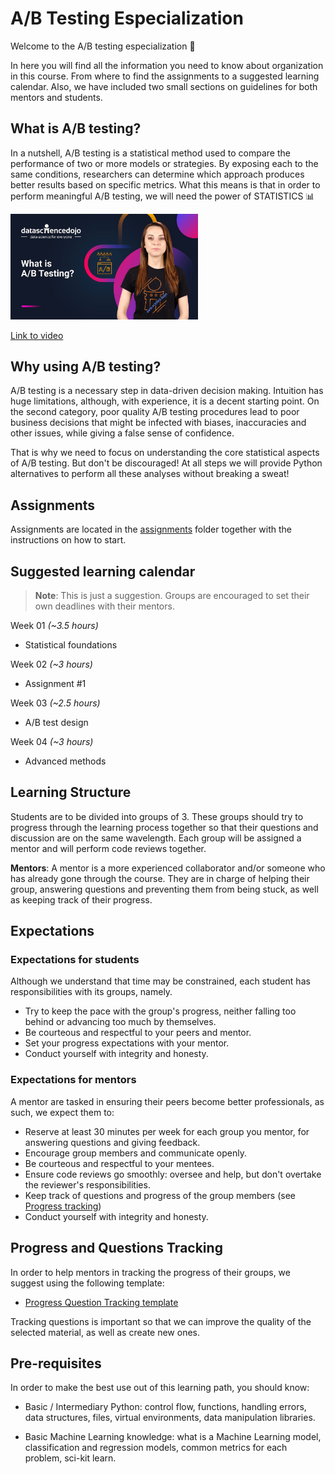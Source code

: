 # A/B Testing Especialization

Welcome to the A/B testing especialization 🎉

In here you will find all the information you need to know about organization in this course. From where to find the assignments to a suggested learning calendar. Also, we have included two small sections on guidelines for both mentors and students.

## What is A/B testing?

In a nutshell, A/B testing is a statistical method used to compare the performance of two or more models or strategies. By exposing each to the same conditions, researchers can determine which approach produces better results based on specific metrics. What this means is that in order to perform meaningful A/B testing, we will need the power of STATISTICS 📊


<img src="images/zFMgpxG-chMhd.jpg" alt="" width="300" height="auto">

[Link to video](https://www.youtube.com/watch?v=zFMgpxG-chM)


## Why using A/B testing?

A/B testing is a necessary step in data-driven decision making. Intuition has huge limitations, although, with experience, it is a decent starting point. On the second category, poor quality A/B testing procedures lead to poor business decisions that might be infected with biases, inaccuracies and other issues, while giving a false sense of confidence. 

That is why we need to focus on understanding the core statistical aspects of A/B testing. But don't be discouraged! At all steps we will provide Python alternatives to perform all these analyses without breaking a sweat! 

## Assignments

Assignments are located in the [assignments](/assignments/) folder together with the instructions on how to start.

## Suggested learning calendar

> **Note**: This is just a suggestion. Groups are encouraged to set their own deadlines with their mentors.

Week 01 _(~3.5 hours)_

- Statistical foundations

Week 02 _(~3 hours)_

- Assignment #1

Week 03 _(~2.5 hours)_

- A/B test design

Week 04 _(~3 hours)_

- Advanced methods





## Learning Structure

Students are to be divided into groups of 3. These groups should try to progress through the learning process together so that their questions and discussion are on the same wavelength. Each group will be assigned a mentor and will perform code reviews together.

**Mentors**: A mentor is a more experienced collaborator and/or someone who has already gone through the course. They are in charge of helping their group, answering questions and preventing them from being stuck, as well as keeping track of their progress.


## Expectations

### Expectations for students

Although we understand that time may be constrained, each student has responsibilities with its groups, namely.

- Try to keep the pace with the group's progress, neither falling too behind or advancing too much by themselves.
- Be courteous and respectful to your peers and mentor.
- Set your progress expectations with your mentor.
- Conduct yourself with integrity and honesty.

### Expectations for mentors

A mentor are tasked in ensuring their peers become better professionals, as such, we expect them to:

- Reserve at least 30 minutes per week for each group you mentor, for answering questions and giving feedback.
- Encourage group members and communicate openly.
- Be courteous and respectful to your mentees.
- Ensure code reviews go smoothly: oversee and help, but don't overtake the reviewer's responsibilities.
- Keep track of questions and progress of the group members (see [Progress tracking](#progress-and-questions-tracking))
- Conduct yourself with integrity and honesty.

## Progress and Questions Tracking

In order to help mentors in tracking the progress of their groups, we suggest using the following template:

- [Progress  Question Tracking template](https://docs.google.com/spreadsheets/d/1nODnLBLCcC6Dqe_pK_bog-BA78E9AuUq1l4S81Px61w/edit?usp=sharing)

Tracking questions is important so that we can improve the quality of the selected material, as well as create new ones.

## Pre-requisites

In order to make the best use out of this learning path, you should know:

- Basic / Intermediary Python: control flow, functions, handling errors, data structures, files, virtual environments, data manipulation libraries.

- Basic Machine Learning knowledge: what is a Machine Learning model, classification and regression models, common metrics for each problem, sci-kit learn.